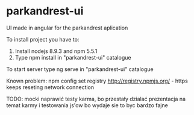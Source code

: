# parkandrest-ui

UI made in angular for the parkandrest aplication

To install project you have to:
1. Install nodejs 8.9.3 and npm 5.5.1 
2. Type npm install in "parkandrest-ui" catalogue

To start server type ng serve in "parkandrest-ui" catalogue

Known problem:
npm config set registry http://registry.npmjs.org/ - https keeps reseting network connection

TODO:
mocki
naprawić testy karma, bo przestały dzialać
prezentacja na temat karmy i testowania js'ow bo wydaje sie to byc bardzo fajne
